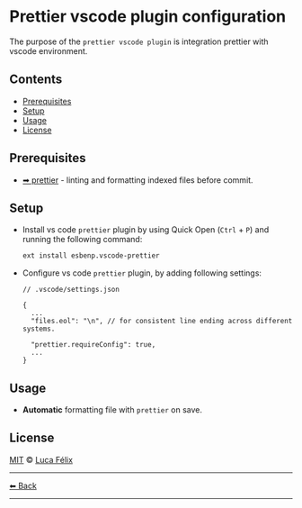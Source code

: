 # Prettier vscode plugin configuration

The purpose of the `prettier vscode plugin` is integration prettier with vscode environment.

## Contents

- [Prerequisites](#prerequisites)
- [Setup](#setup)
- [Usage](#usage)
- [License](#license)

## Prerequisites

- [➡ prettier](../../packages/prettier/README.md) - linting and formatting indexed files before commit.

## Setup

- Install vs code `prettier` plugin by using Quick Open (`Ctrl` + `P`) and running the following command:

  ```sh
  ext install esbenp.vscode-prettier
  ```

- Configure vs code `prettier` plugin, by adding following settings:

  ```jsonc
  // .vscode/settings.json

  {
    ...
    "files.eol": "\n", // for consistent line ending across different systems.

    "prettier.requireConfig": true,
    ...
  }
  ```

## Usage

- **Automatic** formatting file with `prettier` on save.

## License

[MIT](../../LICENSE) © [Luca Félix](https://github.com/flixlix)

---

[⬅ Back](../../README.md)

---
